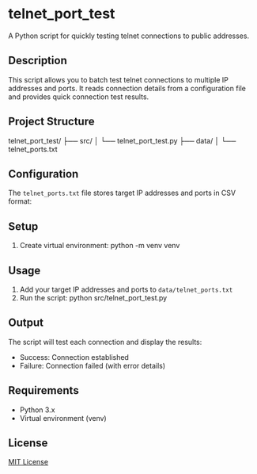 
# telnet_port_test
A Python script for quickly testing telnet connections to public addresses.

## Description
This script allows you to batch test telnet connections to multiple IP addresses and ports. It reads connection details from a configuration file and provides quick connection test results.

## Project Structure
telnet_port_test/
├── src/
│   └── telnet_port_test.py
├── data/
│   └── telnet_ports.txt


## Configuration
The `telnet_ports.txt` file stores target IP addresses and ports in CSV format:


## Setup
1. Create virtual environment:
python -m venv venv

## Usage
1. Add your target IP addresses and ports to `data/telnet_ports.txt`
2. Run the script:
python src/telnet_port_test.py


## Output
The script will test each connection and display the results:
- Success: Connection established
- Failure: Connection failed (with error details)

## Requirements
- Python 3.x
- Virtual environment (venv)

## License
[MIT License](LICENSE)